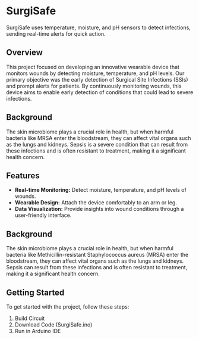 # SurgiSafe
SurgiSafe uses temperature, moisture, and pH sensors to detect infections, sending real-time alerts for quick action.

## Overview
This project focused on developing an innovative wearable device that monitors wounds by detecting moisture, temperature, and pH levels. Our primary objective was the early detection of Surgical Site Infections (SSIs) and prompt alerts for patients. By continuously monitoring wounds, this device aims to enable early detection of conditions that could lead to severe infections.

## Background
The skin microbiome plays a crucial role in health, but when harmful bacteria like MRSA enter the bloodstream, they can affect vital organs such as the lungs and kidneys. Sepsis is a severe condition that can result from these infections and is often resistant to treatment, making it a significant health concern.

## Features
- **Real-time Monitoring:** Detect moisture, temperature, and pH levels of wounds.
- **Wearable Design:** Attach the device comfortably to an arm or leg.
- **Data Visualization:** Provide insights into wound conditions through a user-friendly interface.


## Background
The skin microbiome plays a crucial role in health, but when harmful bacteria like Methicillin-resistant Staphylococcus aureus (MRSA) enter the bloodstream, they can affect vital organs such as the lungs and kidneys. Sepsis can result from these infections and is often resistant to treatment, making it a significant health concern. 


## Getting Started
To get started with the project, follow these steps:

1. Build Circuit
2. Download Code (SurgiSafe.ino)
3. Run in Arduino IDE 
